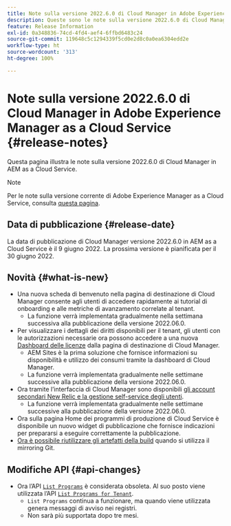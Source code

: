 ```yaml
---
title: Note sulla versione 2022.6.0 di Cloud Manager in Adobe Experience Manager as a Cloud Service
description: Queste sono le note sulla versione 2022.6.0 di Cloud Manager in AEM as a Cloud Service.
feature: Release Information
exl-id: 0a348836-74cd-4fd4-aef4-6ffbd6483c24
source-git-commit: 119648c5c1294339f5cd0e2d8c0a0ea6304edd2e
workflow-type: ht
source-wordcount: '313'
ht-degree: 100%

---
```


# Note sulla versione 2022.6.0 di Cloud Manager in Adobe Experience Manager as a Cloud Service {#release-notes}

Questa pagina illustra le note sulla versione 2022.6.0 di Cloud Manager in AEM as a Cloud Service.

>[!NOTE]
>
>Per le note sulla versione corrente di Adobe Experience Manager as a Cloud Service, consulta [questa pagina](/help/release-notes/release-notes-cloud/release-notes-current.md).

## Data di pubblicazione {#release-date}

La data di pubblicazione di Cloud Manager versione 2022.6.0 in AEM as a Cloud Service è il 9 giugno 2022. La prossima versione è pianificata per il 30 giugno 2022.

## Novità {#what-is-new}

* Una nuova scheda di benvenuto nella pagina di destinazione di Cloud Manager consente agli utenti di accedere rapidamente ai tutorial di onboarding e alle metriche di avanzamento correlate al tenant.
   * La funzione verrà implementata gradualmente nella settimana successiva alla pubblicazione della versione 2022.06.0.
* Per visualizzare i dettagli dei diritti disponibili per il tenant, gli utenti con le autorizzazioni necessarie ora possono accedere a una nuova [Dashboard delle licenze](/help/implementing/cloud-manager/license-dashboard.md) dalla pagina di destinazione di Cloud Manager.
   * AEM Sites è la prima soluzione che fornisce informazioni su disponibilità e utilizzo dei consumi tramite la dashboard di Cloud Manager.
   * La funzione verrà implementata gradualmente nelle settimane successive alla pubblicazione della versione 2022.06.0.
* Ora tramite l’interfaccia di Cloud Manager sono disponibili [gli account secondari New Relic e la gestione self-service degli utenti](/help/implementing/cloud-manager/user-access-new-relic.md).
   * La funzione verrà implementata gradualmente nelle settimane successive alla pubblicazione della versione 2022.06.0.
* Ora sulla pagina Home dei programmi di produzione di Cloud Service è disponibile un nuovo widget di pubblicazione che fornisce indicazioni per prepararsi a eseguire correttamente la pubblicazione.
* [Ora è possibile riutilizzare gli artefatti della build](/help/implementing/cloud-manager/getting-access-to-aem-in-cloud/setting-up-project.md#build-artifact-reuse) quando si utilizza il mirroring Git.

## Modifiche API {#api-changes}

* Ora l’API [`List Programs`](https://developer.adobe.com/experience-cloud/cloud-manager/reference/api/#operation/getPrograms) è considerata obsoleta. Al suo posto viene utilizzata l’API [`List Programs for Tenant`](https://developer.adobe.com/experience-cloud/cloud-manager/reference/api/#operation/getProgramsForTenant).
   * `List Programs` continua a funzionare, ma quando viene utilizzata genera messaggi di avviso nei registri.
   * Non sarà più supportata dopo tre mesi.
